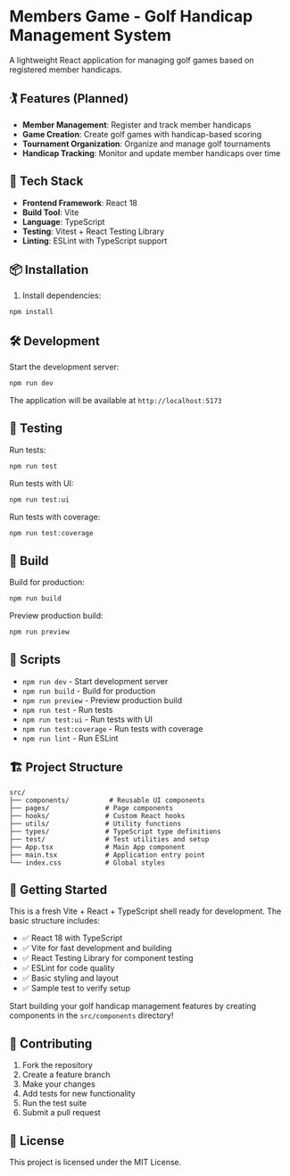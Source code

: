 # Members Game - Golf Handicap Management System

A lightweight React application for managing golf games based on registered member handicaps.

## 🏌️ Features (Planned)

- **Member Management**: Register and track member handicaps
- **Game Creation**: Create golf games with handicap-based scoring
- **Tournament Organization**: Organize and manage golf tournaments
- **Handicap Tracking**: Monitor and update member handicaps over time

## 🚀 Tech Stack

- **Frontend Framework**: React 18
- **Build Tool**: Vite
- **Language**: TypeScript
- **Testing**: Vitest + React Testing Library
- **Linting**: ESLint with TypeScript support

## 📦 Installation

1. Install dependencies:
```bash
npm install
```

## 🛠️ Development

Start the development server:
```bash
npm run dev
```

The application will be available at `http://localhost:5173`

## 🧪 Testing

Run tests:
```bash
npm run test
```

Run tests with UI:
```bash
npm run test:ui
```

Run tests with coverage:
```bash
npm run test:coverage
```

## 🔧 Build

Build for production:
```bash
npm run build
```

Preview production build:
```bash
npm run preview
```

## 📝 Scripts

- `npm run dev` - Start development server
- `npm run build` - Build for production
- `npm run preview` - Preview production build
- `npm run test` - Run tests
- `npm run test:ui` - Run tests with UI
- `npm run test:coverage` - Run tests with coverage
- `npm run lint` - Run ESLint

## 🏗️ Project Structure

```
src/
├── components/          # Reusable UI components
├── pages/              # Page components
├── hooks/              # Custom React hooks
├── utils/              # Utility functions
├── types/              # TypeScript type definitions
├── test/               # Test utilities and setup
├── App.tsx             # Main App component
├── main.tsx            # Application entry point
└── index.css           # Global styles
```

## 🎯 Getting Started

This is a fresh Vite + React + TypeScript shell ready for development. The basic structure includes:

- ✅ React 18 with TypeScript
- ✅ Vite for fast development and building
- ✅ React Testing Library for component testing
- ✅ ESLint for code quality
- ✅ Basic styling and layout
- ✅ Sample test to verify setup

Start building your golf handicap management features by creating components in the `src/components` directory!

## 🤝 Contributing

1. Fork the repository
2. Create a feature branch
3. Make your changes
4. Add tests for new functionality
5. Run the test suite
6. Submit a pull request

## 📄 License

This project is licensed under the MIT License.
